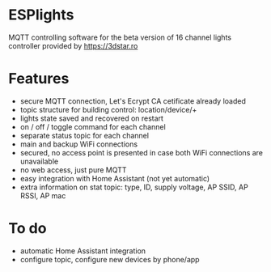 # ESPlights

MQTT controlling software for the beta version of 16 channel lights controller provided by https://3dstar.ro

# Features

- secure MQTT connection, Let's Ecrypt CA cetificate already loaded
- topic structure for building control: location/device/+
- lights state saved and recovered on restart
- on / off / toggle command for each channel
- separate status topic for each channel
- main and backup WiFi connections
- secured, no access point is presented in case both WiFi connections are unavailable
- no web access, just pure MQTT
- easy integration with Home Assistant (not yet automatic)
- extra information on stat topic: type, ID, supply voltage, AP SSID, AP RSSI, AP mac

# To do

- automatic Home Assistant integration
- configure topic, configure new devices by phone/app